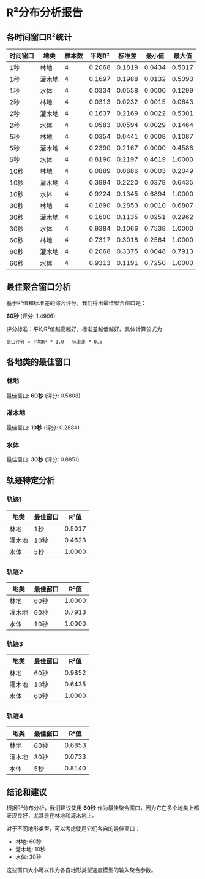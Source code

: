 # R²分布分析报告

## 各时间窗口R²统计

| 时间窗口 | 地类 | 样本数 | 平均R² | 标准差 | 最小值 | 最大值 |
| -------- | ---- | ------ | ------ | ------ | ------ | ------ |
| 1秒 | 林地 | 4 | 0.2068 | 0.1819 | 0.0434 | 0.5017 |
| 1秒 | 灌木地 | 4 | 0.1697 | 0.1988 | 0.0132 | 0.5093 |
| 1秒 | 水体 | 4 | 0.0334 | 0.0558 | 0.0000 | 0.1299 |
| 2秒 | 林地 | 4 | 0.0313 | 0.0232 | 0.0015 | 0.0643 |
| 2秒 | 灌木地 | 4 | 0.1637 | 0.2169 | 0.0022 | 0.5301 |
| 2秒 | 水体 | 4 | 0.0583 | 0.0594 | 0.0029 | 0.1464 |
| 5秒 | 林地 | 4 | 0.0354 | 0.0441 | 0.0008 | 0.1087 |
| 5秒 | 灌木地 | 4 | 0.2390 | 0.2167 | 0.0000 | 0.4588 |
| 5秒 | 水体 | 4 | 0.8190 | 0.2197 | 0.4619 | 1.0000 |
| 10秒 | 林地 | 4 | 0.0889 | 0.0886 | 0.0003 | 0.2049 |
| 10秒 | 灌木地 | 4 | 0.3994 | 0.2220 | 0.0379 | 0.6435 |
| 10秒 | 水体 | 4 | 0.9224 | 0.1345 | 0.6894 | 1.0000 |
| 30秒 | 林地 | 4 | 0.1890 | 0.2853 | 0.0010 | 0.6807 |
| 30秒 | 灌木地 | 4 | 0.1600 | 0.1135 | 0.0251 | 0.2962 |
| 30秒 | 水体 | 4 | 0.9384 | 0.1066 | 0.7538 | 1.0000 |
| 60秒 | 林地 | 4 | 0.7317 | 0.3018 | 0.2564 | 1.0000 |
| 60秒 | 灌木地 | 4 | 0.2068 | 0.3375 | 0.0048 | 0.7913 |
| 60秒 | 水体 | 4 | 0.9313 | 0.1191 | 0.7250 | 1.0000 |

## 最佳聚合窗口分析

基于R²值和标准差的综合评分，我们得出最佳聚合窗口是：

**60秒** (评分: 1.4906)

评分标准：平均R²值越高越好，标准差越低越好。具体计算公式为：

```
窗口评分 = 平均R² * 1.0 - 标准差 * 0.5
```

## 各地类的最佳窗口

### 林地

最佳窗口: **60秒** (评分: 0.5808)

### 灌木地

最佳窗口: **10秒** (评分: 0.2884)

### 水体

最佳窗口: **30秒** (评分: 0.8851)

## 轨迹特定分析

### 轨迹1

| 地类 | 最佳窗口 | R²值 |
| ---- | -------- | ---- |
| 林地 | 1秒 | 0.5017 |
| 灌木地 | 10秒 | 0.4623 |
| 水体 | 5秒 | 1.0000 |

### 轨迹2

| 地类 | 最佳窗口 | R²值 |
| ---- | -------- | ---- |
| 林地 | 60秒 | 1.0000 |
| 灌木地 | 60秒 | 0.7913 |
| 水体 | 10秒 | 1.0000 |

### 轨迹3

| 地类 | 最佳窗口 | R²值 |
| ---- | -------- | ---- |
| 林地 | 60秒 | 0.9852 |
| 灌木地 | 10秒 | 0.6435 |
| 水体 | 60秒 | 1.0000 |

### 轨迹4

| 地类 | 最佳窗口 | R²值 |
| ---- | -------- | ---- |
| 林地 | 60秒 | 0.6853 |
| 灌木地 | 30秒 | 0.0733 |
| 水体 | 5秒 | 0.8140 |

## 结论和建议

根据R²分布分析，我们建议使用 **60秒** 作为最佳聚合窗口，因为它在多个地类上都表现良好，尤其是在林地和灌木地上。

对于不同地形类型，可以考虑使用它们各自的最佳窗口：

- 林地: 60秒
- 灌木地: 10秒
- 水体: 30秒

这些窗口大小可以作为各自地形类型速度模型的输入聚合参数。